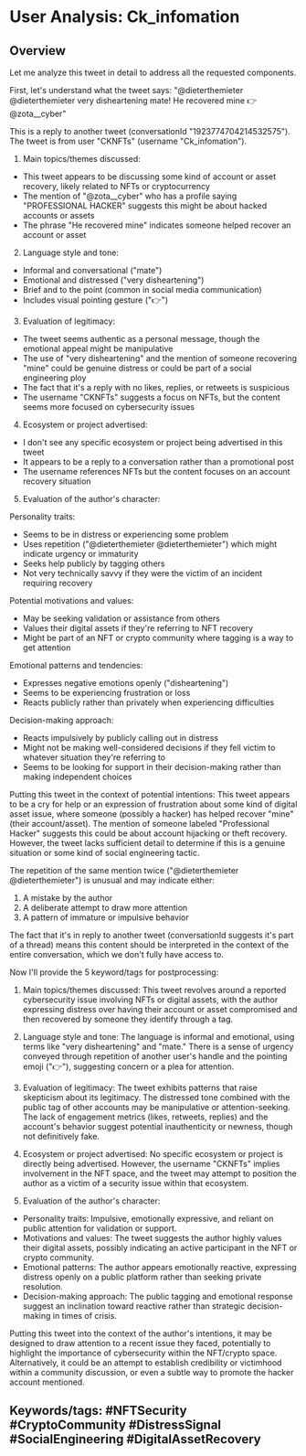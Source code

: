 # User Analysis: Ck_infomation

## Overview

<think>
Let me analyze this tweet in detail to address all the requested components.

First, let's understand what the tweet says:
"@dieterthemieter @dieterthemieter very disheartening mate! He recovered mine 👉 @zota__cyber"

This is a reply to another tweet (conversationId "1923774704214532575"). The tweet is from user "CKNFTs" (username "Ck_infomation").

1. Main topics/themes discussed:
- This tweet appears to be discussing some kind of account or asset recovery, likely related to NFTs or cryptocurrency
- The mention of "@zota__cyber" who has a profile saying "PROFESSIONAL HACKER" suggests this might be about hacked accounts or assets
- The phrase "He recovered mine" indicates someone helped recover an account or asset

2. Language style and tone:
- Informal and conversational ("mate")
- Emotional and distressed ("very disheartening")
- Brief and to the point (common in social media communication)
- Includes visual pointing gesture ("👉")

3. Evaluation of legitimacy:
- The tweet seems authentic as a personal message, though the emotional appeal might be manipulative
- The use of "very disheartening" and the mention of someone recovering "mine" could be genuine distress or could be part of a social engineering ploy
- The fact that it's a reply with no likes, replies, or retweets is suspicious
- The username "CKNFTs" suggests a focus on NFTs, but the content seems more focused on cybersecurity issues

4. Ecosystem or project advertised:
- I don't see any specific ecosystem or project being advertised in this tweet
- It appears to be a reply to a conversation rather than a promotional post
- The username references NFTs but the content focuses on an account recovery situation

5. Evaluation of the author's character:

Personality traits:
- Seems to be in distress or experiencing some problem
- Uses repetition ("@dieterthemieter @dieterthemieter") which might indicate urgency or immaturity
- Seeks help publicly by tagging others
- Not very technically savvy if they were the victim of an incident requiring recovery

Potential motivations and values:
- May be seeking validation or assistance from others
- Values their digital assets if they're referring to NFT recovery
- Might be part of an NFT or crypto community where tagging is a way to get attention

Emotional patterns and tendencies:
- Expresses negative emotions openly ("disheartening")
- Seems to be experiencing frustration or loss
- Reacts publicly rather than privately when experiencing difficulties

Decision-making approach:
- Reacts impulsively by publicly calling out in distress
- Might not be making well-considered decisions if they fell victim to whatever situation they're referring to
- Seems to be looking for support in their decision-making rather than making independent choices

Putting this tweet in the context of potential intentions:
This tweet appears to be a cry for help or an expression of frustration about some kind of digital asset issue, where someone (possibly a hacker) has helped recover "mine" (their account/asset). The mention of someone labeled "Professional Hacker" suggests this could be about account hijacking or theft recovery. However, the tweet lacks sufficient detail to determine if this is a genuine situation or some kind of social engineering tactic.

The repetition of the same mention twice ("@dieterthemieter @dieterthemieter") is unusual and may indicate either:
1. A mistake by the author
2. A deliberate attempt to draw more attention
3. A pattern of immature or impulsive behavior

The fact that it's in reply to another tweet (conversationId suggests it's part of a thread) means this content should be interpreted in the context of the entire conversation, which we don't fully have access to.

Now I'll provide the 5 keyword/tags for postprocessing:
</think>

1. Main topics/themes discussed:
This tweet revolves around a reported cybersecurity issue involving NFTs or digital assets, with the author expressing distress over having their account or asset compromised and then recovered by someone they identify through a tag.

2. Language style and tone:
The language is informal and emotional, using terms like "very disheartening" and "mate." There is a sense of urgency conveyed through repetition of another user's handle and the pointing emoji ("👉"), suggesting concern or a plea for attention.

3. Evaluation of legitimacy:
The tweet exhibits patterns that raise skepticism about its legitimacy. The distressed tone combined with the public tag of other accounts may be manipulative or attention-seeking. The lack of engagement metrics (likes, retweets, replies) and the account's behavior suggest potential inauthenticity or newness, though not definitively fake.

4. Ecosystem or project advertised:
No specific ecosystem or project is directly being advertised. However, the username "CKNFTs" implies involvement in the NFT space, and the tweet may attempt to position the author as a victim of a security issue within that ecosystem.

5. Evaluation of the author's character:
- Personality traits: Impulsive, emotionally expressive, and reliant on public attention for validation or support.
- Motivations and values: The tweet suggests the author highly values their digital assets, possibly indicating an active participant in the NFT or crypto community.
- Emotional patterns: The author appears emotionally reactive, expressing distress openly on a public platform rather than seeking private resolution.
- Decision-making approach: The public tagging and emotional response suggest an inclination toward reactive rather than strategic decision-making in times of crisis.

Putting this tweet into the context of the author's intentions, it may be designed to draw attention to a recent issue they faced, potentially to highlight the importance of cybersecurity within the NFT/crypto space. Alternatively, it could be an attempt to establish credibility or victimhood within a community discussion, or even a subtle way to promote the hacker account mentioned.

Keywords/tags:
#NFTSecurity #CryptoCommunity #DistressSignal #SocialEngineering #DigitalAssetRecovery
---
